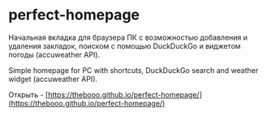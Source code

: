 # perfect-homepage

Начальная вкладка для браузера ПК с возможностью добавления и удаления закладок, поиском с помощью DuckDuckGo и виджетом погоды (accuweather API).


Simple homepage for PC with shortcuts, DuckDuckGo search and weather widget (accuweather API).

Открыть - [https://thebooo.github.io/perfect-homepage/](https://thebooo.github.io/perfect-homepage/)

